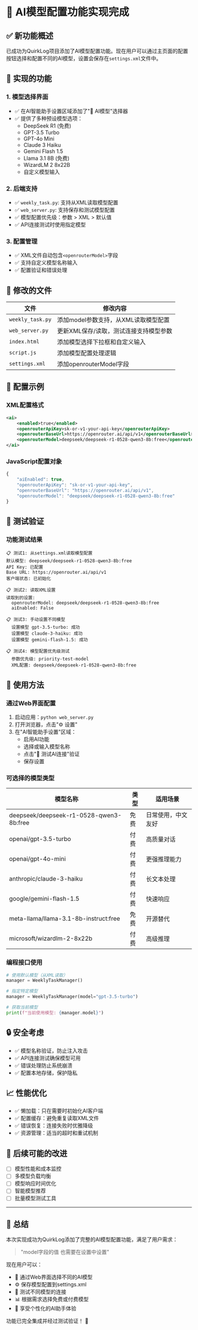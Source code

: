 # 🎉 AI模型配置功能实现完成

## ✅ 新功能概述

已成功为QuirkLog项目添加了AI模型配置功能。现在用户可以通过主页面的配置按钮选择和配置不同的AI模型，设置会保存在`settings.xml`文件中。

## 🔧 实现的功能

### 1. 模型选择界面
- ✅ 在AI智能助手设置区域添加了"🤖 AI模型"选择器
- ✅ 提供了多种预设模型选项：
  - DeepSeek R1 (免费)
  - GPT-3.5 Turbo
  - GPT-4o Mini
  - Claude 3 Haiku
  - Gemini Flash 1.5
  - Llama 3.1 8B (免费)
  - WizardLM 2 8x22B
  - 自定义模型输入

### 2. 后端支持
- ✅ `weekly_task.py`: 支持从XML读取模型配置
- ✅ `web_server.py`: 支持保存和测试模型配置
- ✅ 模型配置优先级：参数 > XML > 默认值
- ✅ API连接测试时使用指定模型

### 3. 配置管理
- ✅ XML文件自动包含`<openrouterModel>`字段
- ✅ 支持自定义模型名称输入
- ✅ 配置验证和错误处理

## 📁 修改的文件

| 文件 | 修改内容 |
|------|----------|
| `weekly_task.py` | 添加model参数支持，从XML读取模型配置 |
| `web_server.py` | 更新XML保存/读取，测试连接支持模型参数 |
| `index.html` | 添加模型选择下拉框和自定义输入 |
| `script.js` | 添加模型配置处理逻辑 |
| `settings.xml` | 添加openrouterModel字段 |

## 🔄 配置示例

### XML配置格式
```xml
<ai>
    <enabled>true</enabled>
    <openrouterApiKey>sk-or-v1-your-api-key</openrouterApiKey>
    <openrouterBaseUrl>https://openrouter.ai/api/v1</openrouterBaseUrl>
    <openrouterModel>deepseek/deepseek-r1-0528-qwen3-8b:free</openrouterModel>
</ai>
```

### JavaScript配置对象
```javascript
{
    "aiEnabled": true,
    "openrouterApiKey": "sk-or-v1-your-api-key",
    "openrouterBaseUrl": "https://openrouter.ai/api/v1",
    "openrouterModel": "deepseek/deepseek-r1-0528-qwen3-8b:free"
}
```

## 🧪 测试验证

### 功能测试结果
```
📋 测试1: 从settings.xml读取模型配置
默认模型: deepseek/deepseek-r1-0528-qwen3-8b:free
API Key: 已配置
Base URL: https://openrouter.ai/api/v1
客户端状态: 已初始化

📋 测试2: 读取XML设置
读取到的设置:
  openrouterModel: deepseek/deepseek-r1-0528-qwen3-8b:free
  aiEnabled: False

📋 测试3: 手动设置不同模型
  设置模型 gpt-3.5-turbo: 成功
  设置模型 claude-3-haiku: 成功
  设置模型 gemini-flash-1.5: 成功

📋 测试4: 模型配置优先级测试
  参数优先级: priority-test-model
  XML配置: deepseek/deepseek-r1-0528-qwen3-8b:free
```

## 🎯 使用方法

### 通过Web界面配置
1. 启动应用：`python web_server.py`
2. 打开浏览器，点击"⚙️ 设置"
3. 在"AI智能助手设置"区域：
   - 启用AI功能
   - 选择或输入模型名称
   - 点击"🧪 测试AI连接"验证
   - 保存设置

### 可选择的模型类型

| 模型名称 | 类型 | 适用场景 |
|----------|------|----------|
| deepseek/deepseek-r1-0528-qwen3-8b:free | 免费 | 日常使用，中文友好 |
| openai/gpt-3.5-turbo | 付费 | 高质量对话 |
| openai/gpt-4o-mini | 付费 | 更强推理能力 |
| anthropic/claude-3-haiku | 付费 | 长文本处理 |
| google/gemini-flash-1.5 | 付费 | 快速响应 |
| meta-llama/llama-3.1-8b-instruct:free | 免费 | 开源替代 |
| microsoft/wizardlm-2-8x22b | 付费 | 高级推理 |

### 编程接口使用
```python
# 使用默认模型（从XML读取）
manager = WeeklyTaskManager()

# 指定特定模型
manager = WeeklyTaskManager(model="gpt-3.5-turbo")

# 获取当前模型
print(f"当前使用模型: {manager.model}")
```

## 🔒 安全考虑

- ✅ 模型名称验证，防止注入攻击
- ✅ API连接测试确保模型可用
- ✅ 错误处理防止系统崩溃
- ✅ 配置本地存储，保护隐私

## 📈 性能优化

- ✅ 懒加载：只在需要时初始化AI客户端
- ✅ 配置缓存：避免重复读取XML文件
- ✅ 错误恢复：连接失败时优雅降级
- ✅ 资源管理：适当的超时和重试机制

## 🚀 后续可能的改进

- [ ] 模型性能和成本监控
- [ ] 多模型负载均衡
- [ ] 模型响应时间优化
- [ ] 智能模型推荐
- [ ] 批量模型测试工具

---

## 🎊 总结

本次实现成功为QuirkLog添加了完整的AI模型配置功能，满足了用户需求：

> "model字段的值 也需要在设置中设置"

现在用户可以：
- 🔄 通过Web界面选择不同的AI模型
- ⚙️ 保存模型配置到settings.xml
- 🧪 测试不同模型的连接
- 📊 根据需求选择免费或付费模型
- 🎯 享受个性化的AI助手体验

功能已完全集成并经过测试验证！ 🎉
